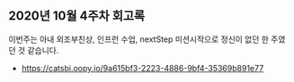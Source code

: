 ## 2020년 10월 4주차 회고록
이번주는 아내 외조부친상, 인프런 수업, nextStep 미션시작으로 정신이 없던 한 주였던 것 같습니다. 


* https://catsbi.oopy.io/9a615bf3-2223-4886-9bf4-35369b891e77
